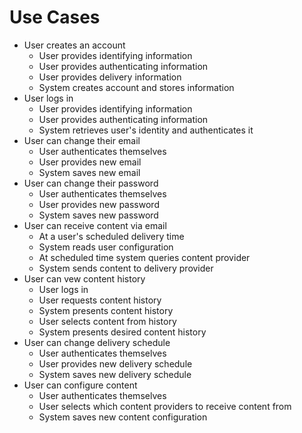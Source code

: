 # Use Cases

- User creates an account
  - User provides identifying information
  - User provides authenticating information
  - User provides delivery information
  - System creates account and stores information
- User logs in
  - User provides identifying information
  - User provides authenticating information
  - System retrieves user's identity and authenticates it
- User can change their email
  - User authenticates themselves
  - User provides new email
  - System saves new email
- User can change their password
  - User authenticates themselves
  - User provides new password
  - System saves new password
- User can receive content via email
  - At a user's scheduled delivery time
  - System reads user configuration
  - At scheduled time system queries content provider
  - System sends content to delivery provider
- User can vew content history
  - User logs in
  - User requests content history
  - System presents content history
  - User selects content from history
  - System presents desired content history
- User can change delivery schedule
  - User authenticates themselves
  - User provides new delivery schedule
  - System saves new delivery schedule
- User can configure content
  - User authenticates themselves
  - User selects which content providers to receive content from
  - System saves new content configuration
